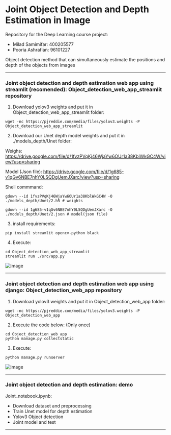 # Joint Object Detection and Depth Estimation in Image
Repository for the Deep Learning course project:

- Milad Samimifar: 400205577
- Pooria Ashrafian: 96101227

Object detection method that can simultaneously estimate the positions and depth of the objects from images

---

### Joint object detection and depth estimation web app using streamlit (recomended): Object_detection_web_app_streamlit repository

1.  Download yolov3 weights and put it in Object_detection_web_app_streamlit folder:

```
wget -nc https://pjreddie.com/media/files/yolov3.weights -P Object_detection_web_app_streamlit
```

2.  Download our Unet depth model weights and put it in ./models_depth/Unet folder:

Weighs: https://drive.google.com/file/d/1fvzPVqKj46WjaYw6OUr1a38KblWkGC4W/view?usp=sharing

Model (Json file): https://drive.google.com/file/d/1g685-v1qGv6NBE7nhY0LSQDgUemJXarc/view?usp=sharing

Shell commmand:

```
gdown --id 1fvzPVqKj46WjaYw6OUr1a38KblWkGC4W -O ./models_depth/Unet/2.h5 # weights

gdown --id 1g685-v1qGv6NBE7nhY0LSQDgUemJXarc -O ./models_depth/Unet/2.json # model(json file)
```

3. install requirements:

```
pip install streamlit opencv-python black
```

4.	Execute: 

```
cd Object_detection_web_app_streamlit
streamlit run ./src/app.py
```

![image](https://user-images.githubusercontent.com/82322980/152588006-5e305f46-3a49-474f-8714-e80be1a5aeb4.png)

---

### Joint object detection and depth estimation web app using django: Object_detection_web_app repository

1.  Download yolov3 weights and put it in Object_detection_web_app folder:

```
wget -nc https://pjreddie.com/media/files/yolov3.weights -P Object_detection_web_app
```

2.	Execute the code below: (Only once) 

```
cd Object_detection_web_app
python manage.py collectstatic
```

3.	Execute: 

```
python manage.py runserver
```

![image](https://user-images.githubusercontent.com/82322980/152589707-0c5f9c29-2b75-4499-87c3-d28a96b3e070.png)

---

### Joint object detection and depth estimation: demo

Joint_notebook.ipynb:

* Download dataset and preprocessing
* Train Unet model for depth estimation
* Yolov3 Object detection
* Joint model and test

---
